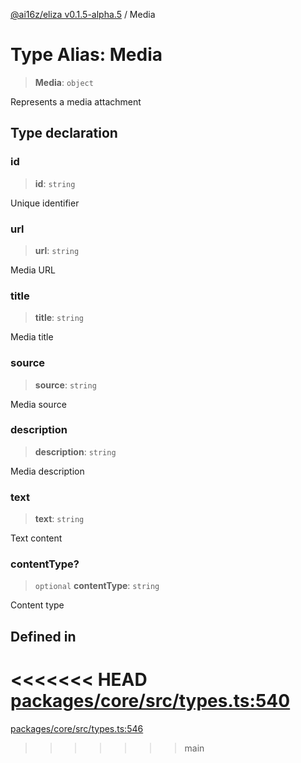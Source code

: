 [@ai16z/eliza v0.1.5-alpha.5](../index.md) / Media

# Type Alias: Media

> **Media**: `object`

Represents a media attachment

## Type declaration

### id

> **id**: `string`

Unique identifier

### url

> **url**: `string`

Media URL

### title

> **title**: `string`

Media title

### source

> **source**: `string`

Media source

### description

> **description**: `string`

Media description

### text

> **text**: `string`

Text content

### contentType?

> `optional` **contentType**: `string`

Content type

## Defined in

<<<<<<< HEAD
[packages/core/src/types.ts:540](https://github.com/konstantine25b/eliza/blob/main/packages/core/src/types.ts#L540)
=======
[packages/core/src/types.ts:546](https://github.com/ai16z/eliza/blob/main/packages/core/src/types.ts#L546)
>>>>>>> main

